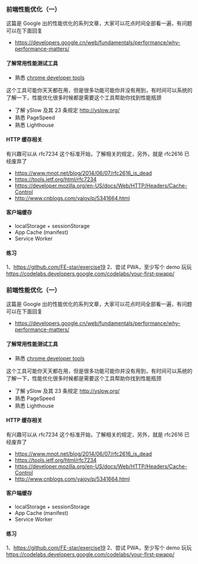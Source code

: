 ### 前端性能优化（一）
这篇是 Google 出的性能优化的系列文章，大家可以花点时间全部看一遍，有问题可以在下面回复

* https://developers.google.cn/web/fundamentals/performance/why-performance-matters/

#### 了解常用性能测试工具
* 熟悉 [chrome developer tools](https://developers.google.com/web/tools/chrome-devtools/)

这个工具可能你天天都在用，但是很多功能可能你并没有用到，有时间可以系统的了解一下，性能优化很多时候都是需要这个工具帮助你找到性能瓶颈

* 了解 ySlow 及其 23 条规定 http://yslow.org/
* 熟悉 PageSpeed
* 熟悉 Lighthouse

#### HTTP 缓存相关
有兴趣可以从 rfc7234 这个标准开始，了解相关的规定，另外，就是 rfc2616 已经废弃了

* https://www.mnot.net/blog/2014/06/07/rfc2616_is_dead
* https://tools.ietf.org/html/rfc7234
* https://developer.mozilla.org/en-US/docs/Web/HTTP/Headers/Cache-Control
* http://www.cnblogs.com/vajoy/p/5341664.html

#### 客户端缓存
* localStorage + sessionStorage
* App Cache (manifest)
* Service Worker

#### 练习
1、https://github.com/FE-star/exercise19
2、尝试 PWA，至少写个 demo 玩玩 https://codelabs.developers.google.com/codelabs/your-first-pwapp/



### 前端性能优化（一）
这篇是 Google 出的性能优化的系列文章，大家可以花点时间全部看一遍，有问题可以在下面回复

* https://developers.google.cn/web/fundamentals/performance/why-performance-matters/

#### 了解常用性能测试工具
* 熟悉 [chrome developer tools](https://developers.google.com/web/tools/chrome-devtools/)

这个工具可能你天天都在用，但是很多功能可能你并没有用到，有时间可以系统的了解一下，性能优化很多时候都是需要这个工具帮助你找到性能瓶颈

* 了解 ySlow 及其 23 条规定 http://yslow.org/
* 熟悉 PageSpeed
* 熟悉 Lighthouse

#### HTTP 缓存相关
有兴趣可以从 rfc7234 这个标准开始，了解相关的规定，另外，就是 rfc2616 已经废弃了

* https://www.mnot.net/blog/2014/06/07/rfc2616_is_dead
* https://tools.ietf.org/html/rfc7234
* https://developer.mozilla.org/en-US/docs/Web/HTTP/Headers/Cache-Control
* http://www.cnblogs.com/vajoy/p/5341664.html

#### 客户端缓存
* localStorage + sessionStorage
* App Cache (manifest)
* Service Worker

#### 练习
1、https://github.com/FE-star/exercise19
2、尝试 PWA，至少写个 demo 玩玩 https://codelabs.developers.google.com/codelabs/your-first-pwapp/

